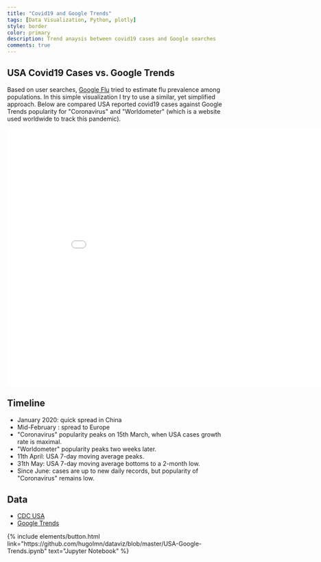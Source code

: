 ```yaml
---
title: "Covid19 and Google Trends"
tags: [Data Visualization, Python, plotly]
style: border
color: primary
description: Trend anaysis between covid19 cases and Google searches
comments: true
---
```


## USA Covid19 Cases vs. Google Trends

Based on user searches, [Google Flu](https://www.google.org/flutrends/about/) tried to estimate flu prevalence among populations. In this simple visualization I try to use a similar, yet simplified approach. Below are compared USA reported covid19 cases against Google Trends popularity for "Coronavirus" and "Worldometer" (which is a website used worldwide to track this pandemic).

<div class="plotly-container">
    <iframe width="900" height="600" frameborder="0" scrolling="no" src="//plotly.com/~hugolmn/55.embed?link=false&autosize=true&modebar=false"></iframe>
</div>

## Timeline

- January 2020: quick spread in China
- Mid-February : spread to Europe
- "Coronavirus" popularity peaks on 15th March, when USA cases growth rate is maximal.
- "Worldometer" popularity peaks two weeks later.
- 11th April: USA 7-day moving average peaks.
- 31th May: USA 7-day moving average bottoms to a 2-month low.
- Since June: cases are up to new daily records, but popularity of "Coronavirus" remains low.

## Data

- [CDC USA](https://www.cdc.gov/coronavirus/2019-ncov/cases-updates/cases-in-us.html)
- [Google Trends](https://trends.google.com/trends/explore?date=2020-01-01%202020-12-31&geo=US&q=%2Fm%2F01cpyy)

<p class="text-center">
{% include elements/button.html link="https://github.com/hugolmn/dataviz/blob/master/USA-Google-Trends.ipynb" text="Jupyter Notebook" %}
</p>